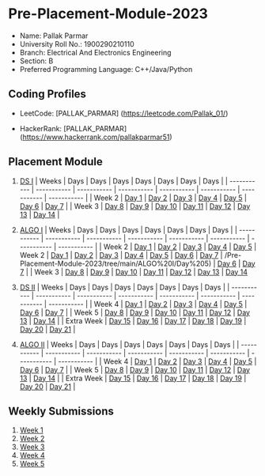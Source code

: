 # Pre-Placement-Module-2023

- Name: Pallak Parmar
- University Roll No.: 1900290210110
- Branch: Electrical And Electronics Engineering
- Section: B
- Preferred Programming Language: C++/Java/Python

## Coding Profiles
- LeetCode:  [PALLAK_PARMAR] (https://leetcode.com/Pallak_01/)
              
- HackerRank: [PALLAK_PARMAR] (https://www.hackerrank.com/pallakparmar51)
              

## Placement Module
1. [DS I](https://github.com/pallak-delta2/Pre-Placement-Module-2023/tree/main/DS%20I)
    | Weeks | Days | Days | Days | Days | Days | Days | Days |
    | ----------- | ----------- | ----------- | ----------- | ----------- | ----------- | ----------- | ----------- | 
    | Week 2 | [Day 1](https://github.com/pallak-delta2/Pre-Placement-Module-2023/tree/main/DS%20I/Day%201) | [Day 2](https://github.com/pallak-delta2/Pre-Placement-Module-2023/tree/main/DS%20I/Day%202) | [Day 3](https://github.com/pallak-delta2/Pre-Placement-Module-2023/tree/main/DS%20I/Day%203) | [Day 4](https://github.com/pallak-delta2/Pre-Placement-Module-2023/tree/main/DS%20I/Day%204) | [Day 5](https://github.com/pallak-delta2/Pre-Placement-Module-2023/tree/main/DS%20I/Day%205) | [Day 6](https://github.com/pallak-delta2/Pre-Placement-Module-2023/tree/main/DS%20I/Day%206) | [Day 7](https://github.com/pallak-delta2/Pre-Placement-Module-2023/tree/main/DS%20I/Day%207) |
    | Week 3 | [Day 8](https://github.com/pallak-delta2/Pre-Placement-Module-2023/tree/main/DS%20I/Day%208) | [Day 9](https://github.com/pallak-delta2/Pre-Placement-Module-2023/tree/main/DS%20I/Day%209) | [Day 10](https://github.com/pallak-delta2/Pre-Placement-Module-2023/tree/main/DS%20I/Day%2010) | [Day 11](https://github.com/pallak-delta2/Pre-Placement-Module-2023/tree/main/DS%20I/Day%2011) | [Day 12](https://github.com/pallak-delta2/Pre-Placement-Module-2023/tree/main/DS%20I/Day%2012) | [Day 13](https://github.com/pallak-delta2/Pre-Placement-Module-2023/tree/main/DS%20I/Day%2013) | [Day 14](https://github.com/pallak-delta2/Pre-Placement-Module-2023/tree/main/DS%20I/Day%2014) |
    
2. [ALGO I](https://github.com/pallak-delta2/Pre-Placement-Module-2023/tree/main/ALGO%20I)
    | Weeks | Days | Days | Days | Days | Days | Days | Days |
    | ----------- | ----------- | ----------- | ----------- | ----------- | ----------- | ----------- | ----------- |
    | Week 2 | [Day 1](https://github.com/pallak-delta2/Pre-Placement-Module-2023/tree/main/ALGO%20I/Day%201) | [Day 2](https://github.com/pallak-delta2/Pre-Placement-Module-2023/tree/main/ALGO%20I/Day%202) | [Day 3](https://github.com/pallak-delta2/Pre-Placement-Module-2023/tree/main/ALGO%20I/Day%203) | [Day 4](https://github.com/pallak-delta2/Pre-Placement-Module-2023/tree/main/ALGO%20I/Day%204) | [Day 5](https://github.com/pallak-delta2/Pre-Placement-Module-2023/tree/main/ALGO%20I/Day%205) | Week 2 | [Day 1](https://github.com/pallak-delta2/Pre-Placement-Module-2023/tree/main/ALGO%20I/Day%201) | [Day 2](https://github.com/pallak-delta2/Pre-Placement-Module-2023/tree/main/ALGO%20I/Day%202) | [Day 3](https://github.com/pallak-delta2/Pre-Placement-Module-2023/tree/main/ALGO%20I/Day%203) | [Day 4](https://github.com/pallak-delta2/Pre-Placement-Module-2023/tree/main/ALGO%20I/Day%204) | [Day 5](https://github.com/pallak-delta2/Pre-Placement-Module-2023/tree/main/ALGO%20I/Day%205) | [Day 6](https://github.com/pallak-delta2/Pre-Placement-Module-2023/tree/main/ALGO%20I/Day%206) | [Day 7](https://github.com/pallak-delta2/Pre-Placement-Module-2023/tree/main/ALGO%20I/Day%207) |
/Pre-Placement-Module-2023/tree/main/ALGO%20I/Day%205) | [Day 6](https://github.com/pallak-delta2/Pre-Placement-Module-2023/tree/main/ALGO%20I/Day%206) | [Day 7](https://github.com/pallak-delta2/Pre-Placement-Module-2023/tree/main/ALGO%20I/Day%207) |
    | Week 3 | [Day 8](https://github.com/pallak-delta2/Pre-Placement-Module-2023/tree/main/ALGO%20I/Day%208) | [Day 9](https://github.com/pallak-delta2/Pre-Placement-Module-2023/tree/main/ALGO%20I/Day%209) | [Day 10](https://github.com/pallak-delta2/Pre-Placement-Module-2023/tree/main/ALGO%20I/Day%2010) | [Day 11](https://github.com/pallak-delta2/Pre-Placement-Module-2023/tree/main/ALGO%20I/Day%2011) | [Day 12](https://github.com/pallak-delta2/Pre-Placement-Module-2023/tree/main/ALGO%20I/Day%2012) | [Day 13](https://github.com/pallak-delta2/Pre-Placement-Module-2023/tree/main/ALGO%20I/Day%2013) | [Day 14](https://github.com/pallak-delta2/Pre-Placement-Module-2023/tree/main/ALGO%20I/Day%2014)  
    
3. [DS II](https://github.com/pallak-delta2/Pre-Placement-Module-2023/tree/main/DS%20II)
    | Weeks | Days | Days | Days | Days | Days | Days | Days |
    | ----------- | ----------- | ----------- | ----------- | ----------- | ----------- | ----------- | ----------- |
    | Week 4 | [Day 1](https://github.com/pallak-delta2/Pre-Placement-Module-2023/tree/main/DS%20II/Day%201) | [Day 2](https://github.com/pallak-delta2/Pre-Placement-Module-2023/tree/main/DS%20II/Day%202) | [Day 3](https://github.com/pallak-delta2/Pre-Placement-Module-2023/tree/main/DS%20II/Day%203) | [Day 4](https://github.com/pallak-delta2/Pre-Placement-Module-2023/tree/main/DS%20II/Day%204) | [Day 5](https://github.com/pallak-delta2/Pre-Placement-Module-2023/tree/main/DS%20II/Day%205) | [Day 6](https://github.com/pallak-delta2/Pre-Placement-Module-2023/tree/main/DS%20II/Day%206) | [Day 7](https://github.com/pallak-delta2/Pre-Placement-Module-2023/tree/main/DS%20II/Day%207) | 
    | Week 5 | [Day 8](https://github.com/pallak-delta2/Pre-Placement-Module-2023/tree/main/DS%20II/Day%208) | [Day 9](https://github.com/pallak-delta2/Pre-Placement-Module-2023/tree/main/DS%20II/Day%209) | [Day 10](https://github.com/pallak-delta2/Pre-Placement-Module-2023/tree/main/DS%20II/Day%2010) | [Day 11](https://github.com/pallak-delta2/Pre-Placement-Module-2023/tree/main/DS%20II/Day%2011) | [Day 12](https://github.com/pallak-delta2/Pre-Placement-Module-2023/tree/main/DS%20II/Day%2012) | [Day 13](https://github.com/pallak-delta2/Pre-Placement-Module-2023/tree/main/DS%20II/Day%2013) | [Day 14](https://github.com/pallak-delta2/Pre-Placement-Module-2023/tree/main/DS%20II/Day%2014) |
    | Extra Week | [Day 15](https://github.com/pallak-delta2/Pre-Placement-Module-2023/tree/main/DS%20II/Day%2015) | [Day 16](https://github.com/pallak-delta2/Pre-Placement-Module-2023/tree/main/DS%20II/Day%2016) | [Day 17](https://github.com/pallak-delta2/Pre-Placement-Module-2023/tree/main/DS%20II/Day%2017) | [Day 18](https:pallak-delta2//github.com/pallak-delta2/Pre-Placement-Module-2023/tree/main/DS%20II/Day%2018) | [Day 19](https://github.com/pallak-delta2/Pre-Placement-Module-2023/tree/main/DS%20II/Day%2019) | [Day 20](https://github.com/pallak-delta2/Pre-Placement-Module-2023/tree/main/DS%20II/Day%2020) | [Day 21](https://github.com/pallak-delta2/Pre-Placement-Module-2023/tree/main/DS%20II/Day%2021) |
    
4. [ALGO II](https://github.com/pallak-delta2/Pre-Placement-Module-2023/tree/main/ALGO%20II)
    | Weeks | Days | Days | Days | Days | Days | Days | Days |
    | ----------- | ----------- | ----------- | ----------- | ----------- | ----------- | ----------- | ----------- |
    | Week 4 | [Day 1](https://github.com/pallak-delta2/Pre-Placement-Module-2023/tree/main/ALGO%20II/Day%201) | [Day 2](https://github.com/pallak-delta2/Pre-Placement-Module-2023/tree/main/ALGO%20II/Day%202) | [Day 3](https://github.com/pallak-delta2/Pre-Placement-Module-2023/tree/main/ALGO%20II/Day%203) | [Day 4](https://github.com/pallak-delta2/Pre-Placement-Module-2023/tree/main/ALGO%20II/Day%204) | [Day 5](https://github.com/pallak-delta2/Pre-Placement-Module-2023/tree/main/ALGO%20II/Day%205) | [Day 6](https://github.com/pallak-delta2/Pre-Placement-Module-2023/tree/main/ALGO%20II/Day%206) | [Day 7](https://github.com/pallak-delta2/Pre-Placement-Module-2023/tree/main/ALGO%20II/Day%207) |
    | Week 5 | [Day 8](https://github.com/pallak-delta2/Pre-Placement-Module-2023/tree/main/ALGO%20II/Day%208) | [Day 9](https://github.com/pallak-delta2/Pre-Placement-Module-2023/tree/main/ALGO%20II/Day%209) | [Day 10](https://github.com/pallak-delta2/Pre-Placement-Module-2023/tree/main/ALGO%20II/Day%2010) | [Day 11](https://github.com/pallak-delta2/Pre-Placement-Module-2023/tree/main/ALGO%20II/Day%2011) | [Day 12](https://github.com/pallak-delta2/Pre-Placement-Module-2023/tree/main/ALGO%20II/Day%2012) | [Day 13](https://github.com/pallak-delta2/Pre-Placement-Module-2023/tree/main/ALGO%20II/Day%2013) | [Day 14](https://github.com/pallak-delta2/Pre-Placement-Module-2023/tree/main/ALGO%20II/Day%2014) |
    | Extra Week | [Day 15](https://github.com/pallak-delta2/Pre-Placement-Module-2023/tree/main/ALGO%20II/Day%2015) | [Day 16](https://github.com/pallak-delta2/Pre-Placement-Module-2023/tree/main/ALGO%20II/Day%2016) | [Day 17](https://github.com/pallak-delta2/Pre-Placement-Module-2023/tree/main/ALGO%20II/Day%2017) | [Day 18](https://github.com/pallak-delta2/Pre-Placement-Module-2023/tree/main/ALGO%20II/Day%2018) | [Day 19](https://github.com/pallak-delta2/Pre-Placement-Module-2023/tree/main/ALGO%20II/Day%2019) | [Day 20](https://github.com/pallak-delta2/Pre-Placement-Module-2023/tree/main/ALGO%20II/Day%2020) | [Day 21](https://github.com/pallak-delta2/Pre-Placement-Module-2023/tree/main/ALGO%20II/Day%2021) |

## Weekly Submissions
1. [Week 1](https://github.com/pallak-delta2/Pre-Placement-Module-2023/tree/main/Weekly%20Submissions/Week%201)
2. [Week 2](https://github.com/pallak-delta2/Pre-Placement-Module-2023/tree/main/Weekly%20Submissions/Week%202)
3. [Week 3](https://github.com/pallak-delta2/Pre-Placement-Module-2023/tree/main/Weekly%20Submissions/Week%203)
4. [Week 4](https://github.com/pallak-delta2/Pre-Placement-Module-2023/tree/main/Weekly%20Submissions/Week%204)
5. [Week 5](https://github.com/pallak-delta2/Pre-Placement-Module-2023/tree/main/Weekly%20Submissions/Week%205)
